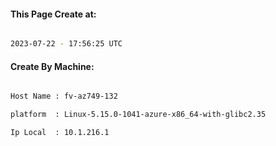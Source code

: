 
   
#### This Page Create at:

```bash

2023-07-22 - 17:56:25 UTC

```

#### Create By Machine:

```bash

Host Name : fv-az749-132

platform  : Linux-5.15.0-1041-azure-x86_64-with-glibc2.35

Ip Local  : 10.1.216.1

```

